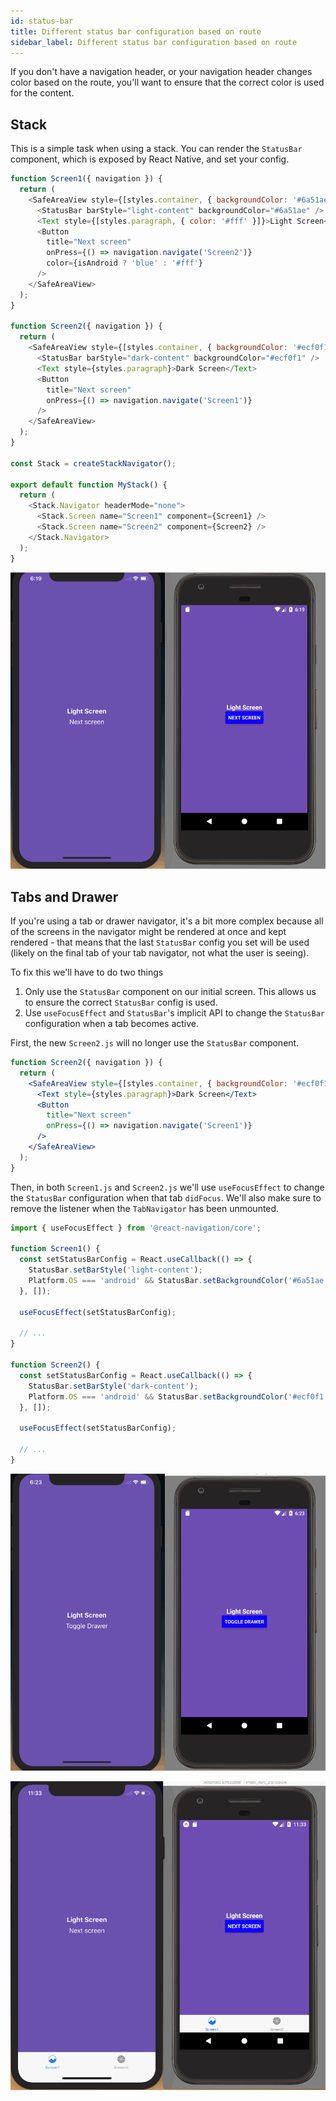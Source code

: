 ```yaml
---
id: status-bar
title: Different status bar configuration based on route
sidebar_label: Different status bar configuration based on route
---
```


If you don't have a navigation header, or your navigation header changes color based on the route, you'll want to ensure that the correct color is used for the content.

## Stack

This is a simple task when using a stack. You can render the `StatusBar` component, which is exposed by React Native, and set your config.

```js
function Screen1({ navigation }) {
  return (
    <SafeAreaView style={[styles.container, { backgroundColor: '#6a51ae' }]}>
      <StatusBar barStyle="light-content" backgroundColor="#6a51ae" />
      <Text style={[styles.paragraph, { color: '#fff' }]}>Light Screen</Text>
      <Button
        title="Next screen"
        onPress={() => navigation.navigate('Screen2')}
        color={isAndroid ? 'blue' : '#fff'}
      />
    </SafeAreaView>
  );
}

function Screen2({ navigation }) {
  return (
    <SafeAreaView style={[styles.container, { backgroundColor: '#ecf0f1' }]}>
      <StatusBar barStyle="dark-content" backgroundColor="#ecf0f1" />
      <Text style={styles.paragraph}>Dark Screen</Text>
      <Button
        title="Next screen"
        onPress={() => navigation.navigate('Screen1')}
      />
    </SafeAreaView>
  );
}

const Stack = createStackNavigator();

export default function MyStack() {
  return (
    <Stack.Navigator headerMode="none">
      <Stack.Screen name="Screen1" component={Screen1} />
      <Stack.Screen name="Screen2" component={Screen2} />
    </Stack.Navigator>
  );
}
```

![StackNavigator with different StatusBar configs](/docs/assets/statusbar/statusbar-stack-demo.gif)

## Tabs and Drawer

If you're using a tab or drawer navigator, it's a bit more complex because all of the screens in the navigator might be rendered at once and kept rendered - that means that the last `StatusBar` config you set will be used (likely on the final tab of your tab navigator, not what the user is seeing).

To fix this we'll have to do two things

1. Only use the `StatusBar` component on our initial screen. This allows us to ensure the correct `StatusBar` config is used.
2. Use `useFocusEffect` and `StatusBar`'s implicit API to change the `StatusBar` configuration when a tab becomes active.

First, the new `Screen2.js` will no longer use the `StatusBar` component.

```jsx
function Screen2({ navigation }) {
  return (
    <SafeAreaView style={[styles.container, { backgroundColor: '#ecf0f1' }]}>
      <Text style={styles.paragraph}>Dark Screen</Text>
      <Button
        title="Next screen"
        onPress={() => navigation.navigate('Screen1')}
      />
    </SafeAreaView>
  );
}
```

Then, in both `Screen1.js` and `Screen2.js` we'll use `useFocusEffect` to change the `StatusBar` configuration when that tab `didFocus`. We'll also make sure to remove the listener when the `TabNavigator` has been unmounted.

```js
import { useFocusEffect } from '@react-navigation/core';

function Screen1() {
  const setStatusBarConfig = React.useCallback(() => {
    StatusBar.setBarStyle('light-content');
    Platform.OS === 'android' && StatusBar.setBackgroundColor('#6a51ae');
  }, []);

  useFocusEffect(setStatusBarConfig);

  // ...
}

function Screen2() {
  const setStatusBarConfig = React.useCallback(() => {
    StatusBar.setBarStyle('dark-content');
    Platform.OS === 'android' && StatusBar.setBackgroundColor('#ecf0f1');
  }, []);

  useFocusEffect(setStatusBarConfig);

  // ...
}
```

![DrawerNavigator with different StatusBar configs](/docs/assets/statusbar/statusbar-drawer-demo.gif)

![TabNavigator with different StatusBar configs](/docs/assets/statusbar/statusbar-tab-demo.gif)
